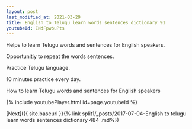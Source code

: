 ```yaml
---
layout: post
last_modified_at: 2021-03-29
title: English to Telugu learn words sentences dictionary 91 
youtubeId: ENdFpwbuPts
---
```

 
 
Helps to learn Telugu words and sentences for English speakers.

Opportunitiy to repeat the words sentences. 

Practice Telugu language. 
 
10 minutes practice every day. 
 
How to learn Telugu words and sentences for English speakers 
 
{% include youtubePlayer.html id=page.youtubeId %}
 
 
[Next]({{ site.baseurl }}{% link  split1/_posts/2017-07-04-English to telugu learn words sentences dictionary 484 .md%})
 
